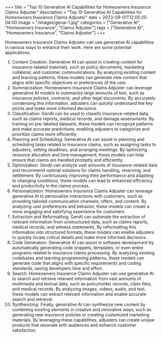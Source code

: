 +++
title = "Top 10 Generative AI Capabilities for Homeowners Insurance Claims Adjuster"
description = "Top 10 Generative AI Capabilities for Homeowners Insurance Claims Adjuster"
date = 2023-09-01T12:05:25-04:00
image = "/images/genai-1.jpg"
categories = ["Generative AI", "Homeowners Insurance", "Claims Adjuster"]
tags = ["Generative AI", "Homeowners Insurance", "Claims Adjuster"]
+++

Homeowners Insurance Claims Adjuster can use generative AI capabilities in various ways to enhance their work. Here are some potential applications:

1. Content Creation: Generative AI can assist in creating content for insurance-related materials, such as policy documents, marketing collateral, and customer communications. By analyzing existing content and learning patterns, these models can generate new content that aligns with specific objectives or preferences of the user.
2. Summarization: Homeowners Insurance Claims Adjuster can leverage generative AI models to summarize large amounts of text, such as insurance policies, contracts, and other legal documents. By accurately condensing this information, adjusters can quickly understand the key points and make more informed decisions.
3. Classification: GenAI can be used to classify insurance-related data, such as claims reports, medical records, and damage assessments. By training on pre-labeled datasets, these models can recognize patterns and make accurate predictions, enabling adjusters to categorize and prioritize claims more efficiently.
4. Planning and Scheduling: Generative AI can assist in planning and scheduling tasks related to insurance claims, such as assigning tasks to adjusters, setting deadlines, and arranging meetings. By optimizing resource allocation and time management, these models can help ensure that claims are handled promptly and efficiently.
5. Optimization: GenAI can analyze vast amounts of insurance-related data and recommend optimal solutions for claims handling, reserving, and settlement. By continuously improving their performance and adapting to changing conditions, these models can lead to enhanced efficiency and productivity in the claims process.
6. Personalization: Homeowners Insurance Claims Adjuster can leverage generative AI to personalize interactions with customers, such as providing tailored communication channels, offers, and content. By analyzing user preferences and behavior, these models can create a more engaging and satisfying experience for customers.
7. Extraction and Reformatting: GenAI can automate the extraction of relevant information from unstructured data, such as claims reports, medical records, and witness statements. By reformatting this information into structured formats, these models can enable adjusters to quickly locate critical details and make more informed decisions.
8. Code Generation: Generative AI can assist in software development by automatically generating code snippets, templates, or even entire programs related to insurance claims processing. By analyzing existing codebases and learning programming patterns, these models can generate code that aligns with specific requirements and coding standards, saving developers time and effort.
9. Search: Homeowners Insurance Claims Adjuster can use generative AI to search and retrieve relevant information from vast amounts of multimedia and textual data, such as policyholder records, claim files, and medical records. By analyzing images, videos, audio, and text, these models can extract relevant information and enable accurate search and retrieval.
10. Synthesizing: Finally, generative AI can synthesize new content by combining existing elements in creative and innovative ways, such as generating new insurance policies or creating customized marketing materials. By leveraging these capabilities, adjusters can create unique products that resonate with audiences and enhance customer satisfaction.